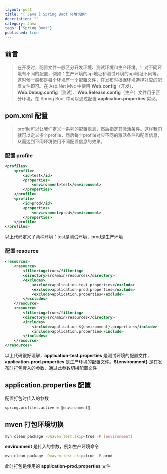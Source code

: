 ```yaml
---
layout: post
title: "[ Java ] Spring Boot 环境切换"
description: ""
category: Java
tags: ["Spring Boot"]
published: true
---
```


## 前言

> 在开发时，配置文件一般区分开发环境、测试环境和生产环境。针对不同环境有不同的配置，例如：生产环境的api地址和测试环境的api地址不同等。这时候一般都是每个环境有一个配置文件，在发布时根据环境选择对应的配置文件即可。在 Asp.Net Mvc 中使用 **Web.config**（开发）、**Web.Debug.config**（测试）、**Web.Release.config**（生产）文件用于区分环境。在 Spring Boot 中可以通过配置 **application.properties** 实现。

## pom.xml 配置

> profile可以让我们定义一系列的配置信息，然后指定其激活条件。这样我们就可以定义多个profile，然后每个profile对应不同的激活条件和配置信息，从而达到不同环境使用不同配置信息的效果。

### 配置 profile

```xml
<profiles>
    <profile>
        <id>test</id>
        <properties>
            <environment>test</environment>
        </properties>
    </profile>
    <profile>
        <id>prod</id>
        <properties>
            <environment>prod</environment>
        </properties>
    </profile>
</profiles>
```

以上代码定义了两种环境：test是测试环境，prod是生产环境

### 配置 resource

```xml
<resources>
    <resource>
        <filtering>true</filtering>
        <directory>src/main/resources</directory>
        <excludes>
            <exclude>application-test.properties</exclude>
            <exclude>application-prod.properties</exclude>
            <exclude>application.properties</exclude>
        </excludes>
    </resource>
    <resource>
        <filtering>true</filtering>
        <directory>src/main/resources</directory>
        <includes>
            <include>application-${environment}.properties</include>
            <include>application.properties</include>
        </includes>
    </resource>
</resources>
```

以上代码很好理解，**application-test.properties** 是测试环境的配置文件，**application-prod.properties** 是生产环境的配置文件。**${environment}** 是在发布时打包传入的参数，通过此参数切换配置文件

## application.properties 配置

配置打包时传入的参数

```bash
spring.profiles.active = @environment@
```

## mven 打包环境切换

```bash
mvn clean package -Dmaven.test.skip=true -P [environment]
```

**environment** 是传入的参数，例如生产环境命令

```bash
mvn clean package -Dmaven.test.skip=true -P prod
```

此时打包是使用的 **application-prod.properties** 文件